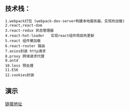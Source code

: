 ## 技术栈：
    1.webpack打包 (webpack-dev-server构建本地服务器，实现热加载)
    2.react,react-dom
    3.react-redux 状态管理器
    4.react-hot-loader   实现react组件局部热更新
    5.react 组件懒加载
    6.react-router 路由
    7.axios封装 http请求
    8.proxy 跨域请求代理
    9.antd
    10.less 预处理
    11.ES6
    12.cookies封装	
## 演示

[链接地址](https://www.baidu.com)
